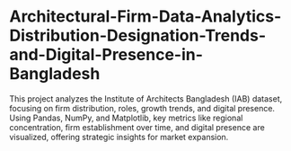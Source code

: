 # Architectural-Firm-Data-Analytics-Distribution-Designation-Trends-and-Digital-Presence-in-Bangladesh
This project analyzes the Institute of Architects Bangladesh (IAB) dataset, focusing on firm distribution, roles, growth trends, and digital presence. Using Pandas, NumPy, and Matplotlib, key metrics like regional concentration, firm establishment over time, and digital presence are visualized, offering strategic insights for market expansion.
